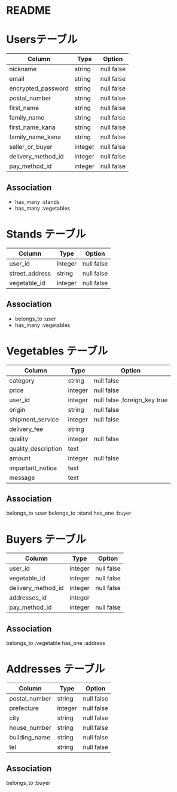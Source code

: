 # README

# Usersテーブル
|Column               | Type   | Option|
----------------------|---------|----------
|nickname             | string | null false|
|email                | string | null false|
|encrypted_password   | string | null false|
|postal_number        | string | null false|
|first_name           | string | null false|
|family_name          | string | null false|
|first_name_kana      | string | null false|
|family_name_kana     | string | null false|
|seller_or_buyer      | integer| null false|
|delivery_method_id   | integer | null false|
|pay_method_id        | integer | null false|


## Association
- has_many :stands
- has_many :vegetables


# Stands テーブル
|Column            | Type   | Option|
-------------------|---------|-------------
|user_id           | integer | null false|
|street_address    | string  | null false|
|vegetable_id      | integer | null false|

## Association
- belongs_to :user
- has_many :vegetables

# Vegetables テーブル
|Column              | Type   | Option|
---------------------|---------|-------------
|category            | string  | null false|
|price               | integer | null false |
|user_id             | integer | null false ,foreign_key true|
|origin              | string  | null false|
|shipment_service    | integer | null false|
|delivery_fee        | string  |
|quality             | integer | null false|
|quality_description | text    |   
|amount              | integer | null false|
|important_notice    | text    |
|message             | text    |

## Association
belongs_to :user
belongs_to :stand
has_one :buyer

# Buyers テーブル
|Column              | Type   | Option|
--------------------|---------|--------------
|user_id             | integer | null false|
|vegetable_id        | integer | null false|
|delivery_method_id  | integer | null false|
|addresses_id        | integer | 
|pay_method_id       | integer | null false|

## Association
belongs_to :vegetable
has_one :address

# Addresses テーブル
|Column          | Type   | Option|
-----------------|---------|-----------------
|postal_number   | string  | null false |  
|prefecture      | integer | null false|
|city            | string  | null false|
|house_number    | string  | null false|
|building_name   | string  | null false |
|tel             | string  | null false|

## Association
belongs_to :buyer